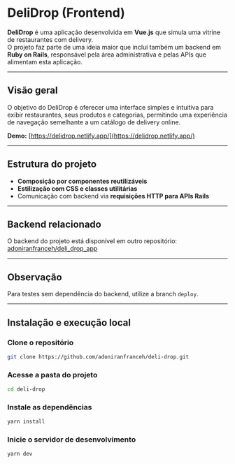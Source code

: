 # DeliDrop (Frontend)

**DeliDrop** é uma aplicação desenvolvida em **Vue.js** que simula uma vitrine de restaurantes com delivery.  
O projeto faz parte de uma ideia maior que inclui também um backend em **Ruby on Rails**, responsável pela área administrativa e pelas APIs que alimentam esta aplicação.

---

## Visão geral

O objetivo do DeliDrop é oferecer uma interface simples e intuitiva para exibir restaurantes, seus produtos e categorias, permitindo uma experiência de navegação semelhante a um catálogo de delivery online.

 **Demo:** [https://delidrop.netlify.app/](https://delidrop.netlify.app/)

---

## Estrutura do projeto

- **Composição por componentes reutilizáveis**  
- **Estilização com CSS e classes utilitárias**  
- Comunicação com backend via **requisições HTTP para APIs Rails**

---

## Backend relacionado

O backend do projeto está disponível em outro repositório:  
 [adoniranfranceh/deli_drop_app](https://github.com/adoniranfranceh/deli_drop_app)

---

## Observação

Para testes sem dependência do backend, utilize a branch `deploy`.

---
## Instalação e execução local

### Clone o repositório
```bash
git clone https://github.com/adoniranfranceh/deli-drop.git
```
### Acesse a pasta do projeto
```bash
cd deli-drop
```

### Instale as dependências
```bash
yarn install

```
### Inicie o servidor de desenvolvimento

```bash
yarn dev

```
